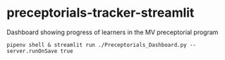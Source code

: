 # preceptorials-tracker-streamlit
Dashboard showing progress of learners in the MV preceptorial program

```
pipenv shell & streamlit run ./Preceptorials_Dashboard.py --server.runOnSave true
```
